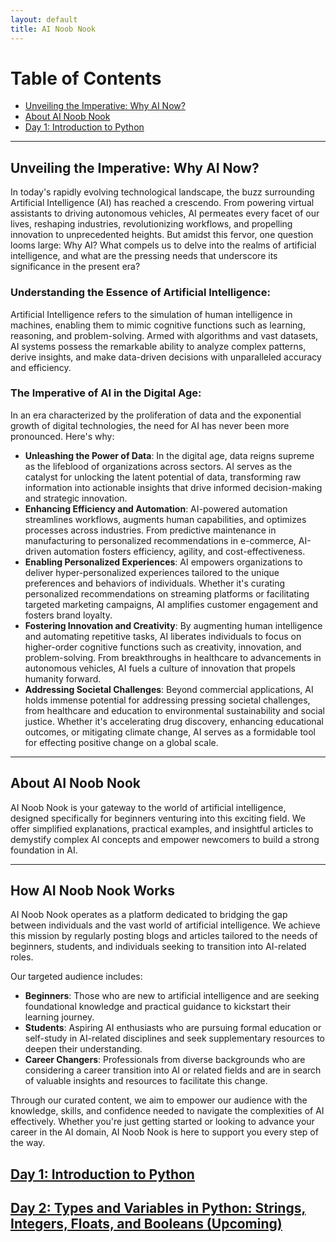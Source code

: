 ```yaml
---
layout: default
title: AI Noob Nook
---
```


# Table of Contents
- [Unveiling the Imperative: Why AI Now?](#why-ai-now)
- [About AI Noob Nook](#about-ai-noob-nook)
- [Day 1: Introduction to Python](day1/) 

---

## Unveiling the Imperative: Why AI Now? <a name="why-ai-now"></a>
In today's rapidly evolving technological landscape, the buzz surrounding Artificial Intelligence (AI) has reached a crescendo. From powering virtual assistants to driving autonomous vehicles, AI permeates every facet of our lives, reshaping industries, revolutionizing workflows, and propelling innovation to unprecedented heights. But amidst this fervor, one question looms large: Why AI? What compels us to delve into the realms of artificial intelligence, and what are the pressing needs that underscore its significance in the present era?

### Understanding the Essence of Artificial Intelligence:
Artificial Intelligence refers to the simulation of human intelligence in machines, enabling them to mimic cognitive functions such as learning, reasoning, and problem-solving. Armed with algorithms and vast datasets, AI systems possess the remarkable ability to analyze complex patterns, derive insights, and make data-driven decisions with unparalleled accuracy and efficiency.

### The Imperative of AI in the Digital Age:
In an era characterized by the proliferation of data and the exponential growth of digital technologies, the need for AI has never been more pronounced. Here's why:
- **Unleashing the Power of Data**: In the digital age, data reigns supreme as the lifeblood of organizations across sectors. AI serves as the catalyst for unlocking the latent potential of data, transforming raw information into actionable insights that drive informed decision-making and strategic innovation.
- **Enhancing Efficiency and Automation**: AI-powered automation streamlines workflows, augments human capabilities, and optimizes processes across industries. From predictive maintenance in manufacturing to personalized recommendations in e-commerce, AI-driven automation fosters efficiency, agility, and cost-effectiveness.
- **Enabling Personalized Experiences**: AI empowers organizations to deliver hyper-personalized experiences tailored to the unique preferences and behaviors of individuals. Whether it's curating personalized recommendations on streaming platforms or facilitating targeted marketing campaigns, AI amplifies customer engagement and fosters brand loyalty.
- **Fostering Innovation and Creativity**: By augmenting human intelligence and automating repetitive tasks, AI liberates individuals to focus on higher-order cognitive functions such as creativity, innovation, and problem-solving. From breakthroughs in healthcare to advancements in autonomous vehicles, AI fuels a culture of innovation that propels humanity forward.
- **Addressing Societal Challenges**: Beyond commercial applications, AI holds immense potential for addressing pressing societal challenges, from healthcare and education to environmental sustainability and social justice. Whether it's accelerating drug discovery, enhancing educational outcomes, or mitigating climate change, AI serves as a formidable tool for effecting positive change on a global scale.

---

## About AI Noob Nook <a name="about-ai-noob-nook"></a>
AI Noob Nook is your gateway to the world of artificial intelligence, designed specifically for beginners venturing into this exciting field. We offer simplified explanations, practical examples, and insightful articles to demystify complex AI concepts and empower newcomers to build a strong foundation in AI.

---

## How AI Noob Nook Works 
AI Noob Nook operates as a platform dedicated to bridging the gap between individuals and the vast world of artificial intelligence. We achieve this mission by regularly posting blogs and articles tailored to the needs of beginners, students, and individuals seeking to transition into AI-related roles.

Our targeted audience includes:
- **Beginners**: Those who are new to artificial intelligence and are seeking foundational knowledge and practical guidance to kickstart their learning journey.
- **Students**: Aspiring AI enthusiasts who are pursuing formal education or self-study in AI-related disciplines and seek supplementary resources to deepen their understanding.
- **Career Changers**: Professionals from diverse backgrounds who are considering a career transition into AI or related fields and are in search of valuable insights and resources to facilitate this change.

Through our curated content, we aim to empower our audience with the knowledge, skills, and confidence needed to navigate the complexities of AI effectively. Whether you're just getting started or looking to advance your career in the AI domain, AI Noob Nook is here to support you every step of the way.

## [Day 1: Introduction to Python](day1/)
## [Day 2: Types and Variables in Python: Strings, Integers, Floats, and Booleans (Upcoming)](day2/)

